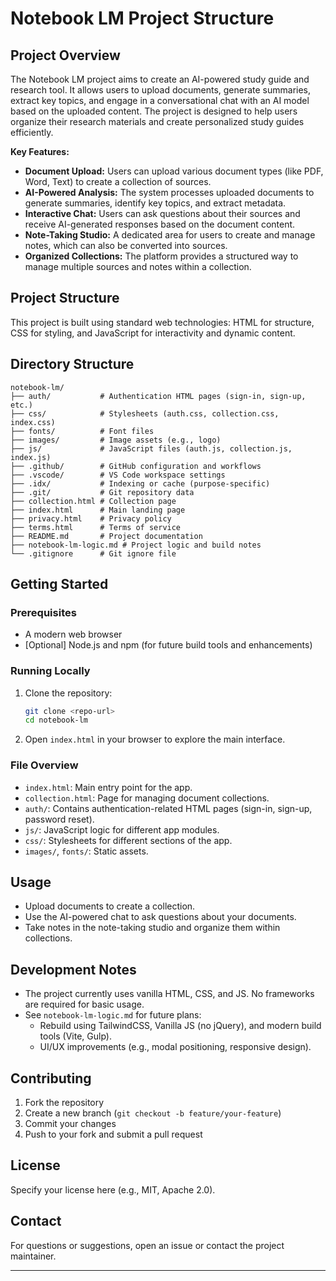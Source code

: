 <!-- README.md -->

# Notebook LM Project Structure

## Project Overview

The Notebook LM project aims to create an AI-powered study guide and research tool. It allows users to upload documents, generate summaries, extract key topics, and engage in a conversational chat with an AI model based on the uploaded content. The project is designed to help users organize their research materials and create personalized study guides efficiently.

**Key Features:**

- **Document Upload:** Users can upload various document types (like PDF, Word, Text) to create a collection of sources.
- **AI-Powered Analysis:** The system processes uploaded documents to generate summaries, identify key topics, and extract metadata.
- **Interactive Chat:** Users can ask questions about their sources and receive AI-generated responses based on the document content.
- **Note-Taking Studio:** A dedicated area for users to create and manage notes, which can also be converted into sources.
- **Organized Collections:** The platform provides a structured way to manage multiple sources and notes within a collection.

## Project Structure

This project is built using standard web technologies: HTML for structure, CSS for styling, and JavaScript for interactivity and dynamic content.

## Directory Structure

```
notebook-lm/
├── auth/           # Authentication HTML pages (sign-in, sign-up, etc.)
├── css/            # Stylesheets (auth.css, collection.css, index.css)
├── fonts/          # Font files
├── images/         # Image assets (e.g., logo)
├── js/             # JavaScript files (auth.js, collection.js, index.js)
├── .github/        # GitHub configuration and workflows
├── .vscode/        # VS Code workspace settings
├── .idx/           # Indexing or cache (purpose-specific)
├── .git/           # Git repository data
├── collection.html # Collection page
├── index.html      # Main landing page
├── privacy.html    # Privacy policy
├── terms.html      # Terms of service
├── README.md       # Project documentation
├── notebook-lm-logic.md # Project logic and build notes
└── .gitignore      # Git ignore file
```

## Getting Started

### Prerequisites

- A modern web browser
- [Optional] Node.js and npm (for future build tools and enhancements)

### Running Locally

1. Clone the repository:
   ```bash
   git clone <repo-url>
   cd notebook-lm
   ```
2. Open `index.html` in your browser to explore the main interface.

### File Overview

- `index.html`: Main entry point for the app.
- `collection.html`: Page for managing document collections.
- `auth/`: Contains authentication-related HTML pages (sign-in, sign-up, password reset).
- `js/`: JavaScript logic for different app modules.
- `css/`: Stylesheets for different sections of the app.
- `images/`, `fonts/`: Static assets.

## Usage

- Upload documents to create a collection.
- Use the AI-powered chat to ask questions about your documents.
- Take notes in the note-taking studio and organize them within collections.

## Development Notes

- The project currently uses vanilla HTML, CSS, and JS. No frameworks are required for basic usage.
- See `notebook-lm-logic.md` for future plans:
  - Rebuild using TailwindCSS, Vanilla JS (no jQuery), and modern build tools (Vite, Gulp).
  - UI/UX improvements (e.g., modal positioning, responsive design).

## Contributing

1. Fork the repository
2. Create a new branch (`git checkout -b feature/your-feature`)
3. Commit your changes
4. Push to your fork and submit a pull request

## License

Specify your license here (e.g., MIT, Apache 2.0).

## Contact

For questions or suggestions, open an issue or contact the project maintainer.

---
